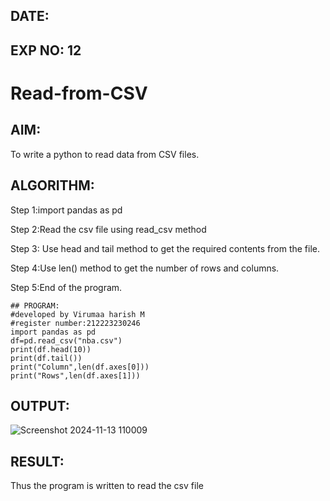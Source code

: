 ## DATE:

## EXP NO: 12
# Read-from-CSV

## AIM:
To write a python to read data from CSV files.

## ALGORITHM:

Step 1:import pandas as pd

Step 2:Read the csv file using read_csv method

Step 3: Use head and tail method to get the required contents from the file.

Step 4:Use len() method to get the number of rows and columns.

Step 5:End of the program.
~~~
## PROGRAM:
#developed by Virumaa harish M
#register number:212223230246
import pandas as pd
df=pd.read_csv("nba.csv")
print(df.head(10))
print(df.tail())
print("Column",len(df.axes[0]))
print("Rows",len(df.axes[1]))
~~~
## OUTPUT:

![Screenshot 2024-11-13 110009](https://github.com/user-attachments/assets/ae54ce24-9048-4c1a-9633-31eca8e39059)

## RESULT:

Thus the program is written to read the csv file
